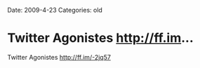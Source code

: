 Date: 2009-4-23
Categories: old

# Twitter Agonistes http://ff.im...

Twitter Agonistes <a href="http://ff.im/-2jq57" rel="nofollow">http://ff.im/-2jq57</a>
